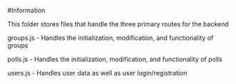 #Information

This folder stores files that handle the three primary routes for the backend

groups.js - Handles the initialization, modification, and functionality of groups 

polls.js - Handles the initialization, modification, and functionality of polls

users.js - Handles user data as well as user login/registration
